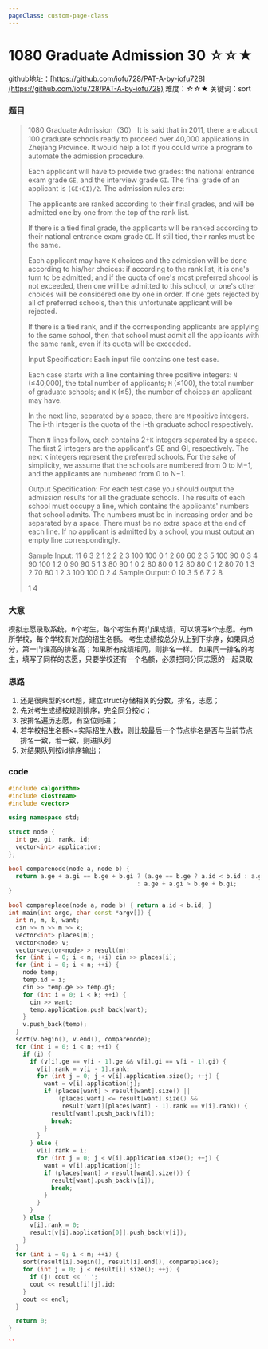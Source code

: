 ```yaml
---
pageClass: custom-page-class
---
```


# 1080 Graduate Admission 30 ☆☆★

github地址：[https://github.com/iofu728/PAT-A-by-iofu728](https://github.com/iofu728/PAT-A-by-iofu728)
难度：☆☆★
关键词：sort

### 题目

> 1080 Graduate Admission（30）
> It is said that in 2011, there are about 100 graduate schools ready to proceed over 40,000 applications in Zhejiang Province. It would help a lot if you could write a program to automate the admission procedure.
>
> Each applicant will have to provide two grades: the national entrance exam grade `GE`, and the interview grade `GI`. The final grade of an applicant is `(GE+GI)/2`. The admission rules are:
>
> The applicants are ranked according to their final grades, and will be admitted one by one from the top of the rank list.
>
> If there is a tied final grade, the applicants will be ranked according to their national entrance exam grade `GE`. If still tied, their ranks must be the same.
>
> Each applicant may have `K` choices and the admission will be done according to his/her choices: if according to the rank list, it is one's turn to be admitted; and if the quota of one's most preferred shcool is not exceeded, then one will be admitted to this school, or one's other choices will be considered one by one in order. If one gets rejected by all of preferred schools, then this unfortunate applicant will be rejected.
>
> If there is a tied rank, and if the corresponding applicants are applying to the same school, then that school must admit all the applicants with the same rank, even if its quota will be exceeded.
>
> Input Specification:
> Each input file contains one test case.
>
> Each case starts with a line containing three positive integers: `N` (≤40,000), the total number of applicants; `M` (≤100), the total number of graduate schools; and `K` (≤5), the number of choices an applicant may have.
>
> In the next line, separated by a space, there are `M` positive integers. The i-th integer is the quota of the i-th graduate school respectively.
>
> Then `N` lines follow, each contains 2+`K` integers separated by a space. The first 2 integers are the applicant's GE and GI, respectively. The next `K` integers represent the preferred schools. For the sake of simplicity, we assume that the schools are numbered from 0 to M−1, and the applicants are numbered from 0 to N−1.
>
> Output Specification:
> For each test case you should output the admission results for all the graduate schools. The results of each school must occupy a line, which contains the applicants' numbers that school admits. The numbers must be in increasing order and be separated by a space. There must be no extra space at the end of each line. If no applicant is admitted by a school, you must output an empty line correspondingly.
>
> Sample Input:
> 11 6 3
> 2 1 2 2 2 3
> 100 100 0 1 2
> 60 60 2 3 5
> 100 90 0 3 4
> 90 100 1 2 0
> 90 90 5 1 3
> 80 90 1 0 2
> 80 80 0 1 2
> 80 80 0 1 2
> 80 70 1 3 2
> 70 80 1 2 3
> 100 100 0 2 4
> Sample Output:
> 0 10
> 3
> 5 6 7
> 2 8
>
> 1 4

### 大意
模拟志愿录取系统，n个考生，每个考生有两门课成绩，可以填写k个志愿。有m所学校，每个学校有对应的招生名额。
考生成绩按总分从上到下排序，如果同总分，第一门课高的排名高；如果所有成绩相同，则排名一样。
如果同一排名的考生，填写了同样的志愿，只要学校还有一个名额，必须把同分同志愿的一起录取

### 思路
1. 还是很典型的sort题，建立struct存储相关的分数，排名，志愿；
2. 先对考生成绩按规则排序，完全同分按id；
3. 按排名遍历志愿，有空位则进；
4. 若学校招生名额<=实际招生人数，则比较最后一个节点排名是否与当前节点排名一致，若一致，则进队列
5. 对结果队列按id排序输出；

### code
```cpp
#include <algorithm>
#include <iostream>
#include <vector>

using namespace std;

struct node {
  int ge, gi, rank, id;
  vector<int> application;
};

bool comparenode(node a, node b) {
  return a.ge + a.gi == b.ge + b.gi ? (a.ge == b.ge ? a.id < b.id : a.ge > b.ge)
                                    : a.ge + a.gi > b.ge + b.gi;
}

bool compareplace(node a, node b) { return a.id < b.id; }
int main(int argc, char const *argv[]) {
  int n, m, k, want;
  cin >> n >> m >> k;
  vector<int> places(m);
  vector<node> v;
  vector<vector<node> > result(m);
  for (int i = 0; i < m; ++i) cin >> places[i];
  for (int i = 0; i < n; ++i) {
    node temp;
    temp.id = i;
    cin >> temp.ge >> temp.gi;
    for (int i = 0; i < k; ++i) {
      cin >> want;
      temp.application.push_back(want);
    }
    v.push_back(temp);
  }
  sort(v.begin(), v.end(), comparenode);
  for (int i = 0; i < n; ++i) {
    if (i) {
      if (v[i].ge == v[i - 1].ge && v[i].gi == v[i - 1].gi) {
        v[i].rank = v[i - 1].rank;
        for (int j = 0; j < v[i].application.size(); ++j) {
          want = v[i].application[j];
          if (places[want] > result[want].size() ||
              (places[want] <= result[want].size() &&
               result[want][places[want] - 1].rank == v[i].rank)) {
            result[want].push_back(v[i]);
            break;
          }
        }
      } else {
        v[i].rank = i;
        for (int j = 0; j < v[i].application.size(); ++j) {
          want = v[i].application[j];
          if (places[want] > result[want].size()) {
            result[want].push_back(v[i]);
            break;
          }
        }
      }
    } else {
      v[i].rank = 0;
      result[v[i].application[0]].push_back(v[i]);
    }
  }
  for (int i = 0; i < m; ++i) {
    sort(result[i].begin(), result[i].end(), compareplace);
    for (int j = 0; j < result[i].size(); ++j) {
      if (j) cout << ' ';
      cout << result[i][j].id;
    }
    cout << endl;
  }

  return 0;
}

``
